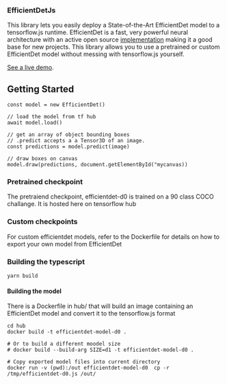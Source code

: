 ### EfficientDetJs

This library lets you easily deploy a State-of-the-Art EfficientDet model to a tensorflow.js runtime. EfficientDet is a fast, very powerful neural architecture with an active open source [implementation](https://github.com/google/automl) making it a good base for new projects. This library allows you to use a pretrained or custom EfficientDet model without messing with tensorflow.js yourself.

[See a live demo](https://ondaka.github.io/EfficientDetJS/example/dist/).

## Getting Started


    const model = new EfficientDet()

    // load the model from tf hub
    await model.load()

    // get an array of object bounding boxes
    // .predict accepts a a Tensor3D of an image.
    const predictions = model.predict(image)

    // draw boxes on canvas
    model.draw(predictions, document.getElementById("mycanvas))

### Pretrained checkpoint

The pretraiend checkpoint, efficientdet-d0 is trained on a 90 class COCO challange. It is hosted here on tensorflow hub

### Custom checkpoints

For custom efficientdet models, refer to the Dockerfile for details on how to export your own model from EfficientDet

###  Building the typescript

    yarn build

#### Building the model

There is a Dockerfile in hub/ that will build an image containing an EfficientDet model and convert it to the tensorflow.js format

    cd hub
    docker build -t efficientdet-model-d0 .
    
    # Or to build a different moodel size
    # docker build --build-arg SIZE=d1 -t efficientdet-model-d0 .

    # Copy exported model files into current directory
    docker run -v (pwd):/out efficientdet-model-d0  cp -r /tmp/efficientdet-d0.js /out/
